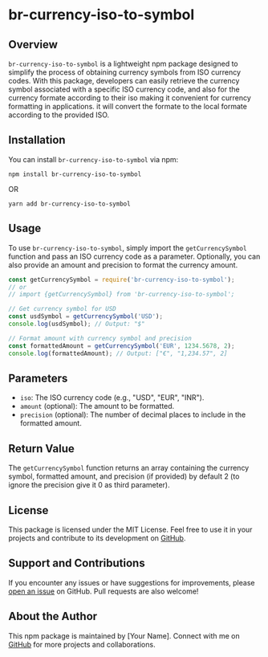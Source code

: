# br-currency-iso-to-symbol

## Overview

`br-currency-iso-to-symbol` is a lightweight npm package designed to simplify the process of obtaining currency symbols from ISO currency codes. With this package, developers can easily retrieve the currency symbol associated with a specific ISO currency code, and also for the currency formate according to their iso making it convenient for currency formatting in applications.
it will convert the formate to the local formate according to the provided ISO.

## Installation

You can install `br-currency-iso-to-symbol` via npm:

```
npm install br-currency-iso-to-symbol
```
OR

```
yarn add br-currency-iso-to-symbol
```

## Usage

To use `br-currency-iso-to-symbol`, simply import the `getCurrencySymbol` function and pass an ISO currency code as a parameter. Optionally, you can also provide an amount and precision to format the currency amount.

```javascript
const getCurrencySymbol = require('br-currency-iso-to-symbol');
// or
// import {getCurrencySymbol} from 'br-currency-iso-to-symbol';

// Get currency symbol for USD
const usdSymbol = getCurrencySymbol('USD');
console.log(usdSymbol); // Output: "$"

// Format amount with currency symbol and precision
const formattedAmount = getCurrencySymbol('EUR', 1234.5678, 2);
console.log(formattedAmount); // Output: ["€", "1,234.57", 2]
```

## Parameters

- `iso`: The ISO currency code (e.g., "USD", "EUR", "INR").
- `amount` (optional): The amount to be formatted.
- `precision` (optional): The number of decimal places to include in the formatted amount.

## Return Value

The `getCurrencySymbol` function returns an array containing the currency symbol, formatted amount, and precision (if provided) by default 2 (to ignore the precision give it 0 as third parameter).

## License

This package is licensed under the MIT License. Feel free to use it in your projects and contribute to its development on [GitHub](https://github.com/KumarBrajesh12/br-currency-iso-to-symbol).

## Support and Contributions

If you encounter any issues or have suggestions for improvements, please [open an issue](https://github.com/KumarBrajesh12/br-currency-iso-to-symbol/issues) on GitHub. Pull requests are also welcome!

## About the Author

This npm package is maintained by [Your Name]. Connect with me on [GitHub](https://github.com/KumarBrajesh12) for more projects and collaborations.
